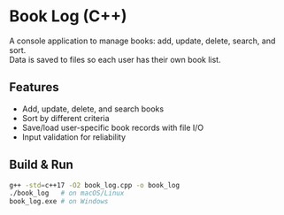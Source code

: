 # Book Log (C++)

A console application to manage books: add, update, delete, search, and sort.  
Data is saved to files so each user has their own book list.

## Features
- Add, update, delete, and search books
- Sort by different criteria
- Save/load user-specific book records with file I/O
- Input validation for reliability

## Build & Run
```bash
g++ -std=c++17 -O2 book_log.cpp -o book_log
./book_log   # on macOS/Linux
book_log.exe # on Windows